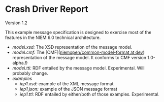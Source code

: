# Crash Driver Report

Version 1.2

This example message specification is designed to exercise most of the features in the NIEM 6.0 technical architecture.

* *model.xsd:*  The XSD representation of the message model.
* *model.cmf:*  The [CMF]([niemopen/common-model-format at dev](https://github.com/niemopen/common-model-format/tree/dev)) representation of the message model.  It conforms to CMF version 1.0-alpha.9
* *model.ttl:*  RDF entailed by the message model.  Experimental.  Will probably change.
* *examples*
  * *iep1.xsd:*  example of the XML message format
  * *iep1.json:*  example of the JSON message format
  * *iep1.ttl:*  RDF entailed by either/both of those examples.  Experimental.


